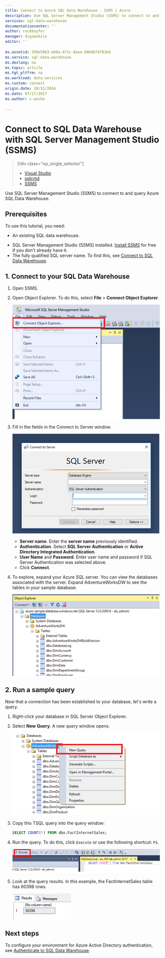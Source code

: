 ```yaml
---
title: Connect to Azure SQL Data Warehouse - SSMS | Azure
description: Use SQL Server Management Studio (SSMS) to connect to and query Azure SQL Data Warehouse. 
services: sql-data-warehouse
documentationcenter: ''
author: rockboyfor
manager: digimobile
editor: ''

ms.assetid: 299e50b3-e68a-471c-8aee-b0b9874781bd
ms.service: sql-data-warehouse
ms.devlang: na
ms.topic: article
ms.tgt_pltfrm: na
ms.workload: data-services
ms.custom: connect
origin.date: 10/31/2016
ms.date: 07/17/2017
ms.author: v-yeche

---
```

# Connect to SQL Data Warehouse with SQL Server Management Studio (SSMS)
> [!div class="op_single_selector"]
> * [Visual Studio](sql-data-warehouse-query-visual-studio.md)
> * [sqlcmd](sql-data-warehouse-get-started-connect-sqlcmd.md) 
> * [SSMS](sql-data-warehouse-query-ssms.md)
> 
> 
<!-- Not Available [Power BI](sql-data-warehouse-get-started-visualize-with-power-bi.md) -->
<!-- Not Available [Azure Machine Learning](sql-data-warehouse-get-started-analyze-with-azure-machine-learning.md) -->

Use SQL Server Management Studio (SSMS) to connect to and query Azure SQL Data Warehouse. 

## Prerequisites
To use this tutorial, you need:

* An existing SQL data warehouse.
<!-- Not Available on  To create one, see [Create a SQL Data Warehouse][Create a SQL Data Warehouse] -->
* SQL Server Management Studio (SSMS) installed. [Install SSMS][Install SSMS] for free if you don't already have it.
* The fully qualified SQL server name. To find this, see [Connect to SQL Data Warehouse][Connect to SQL Data Warehouse].

## 1. Connect to your SQL Data Warehouse
1. Open SSMS.
2. Open Object Explorer. To do this, select **File** > **Connect Object Explorer**.

    ![SQL Server Object Explorer][1]
3. Fill in the fields in the Connect to Server window.

    ![Connect to Server][2]

   * **Server name**. Enter the **server name** previously identified.
   * **Authentication**. Select **SQL Server Authentication** or **Active Directory Integrated Authentication**.
   * **User Name** and **Password**. Enter user name and password if SQL Server Authentication was selected above.
   * Click **Connect**.
4. To explore, expand your Azure SQL server. You can view the databases associated with the server. Expand AdventureWorksDW to see the tables in your sample database.

    ![Explore AdventureWorksDW][3]

## 2. Run a sample query
Now that a connection has been established to your database, let's write a query.

1. Right-click your database in SQL Server Object Explorer.
2. Select **New Query**. A new query window opens.

    ![New query][4]
3. Copy this TSQL query into the query window:

    ```sql
    SELECT COUNT(*) FROM dbo.FactInternetSales;
    ```
4. Run the query. To do this, click `Execute` or use the following shortcut: `F5`.

    ![Run query][5]
5. Look at the query results. In this example, the FactInternetSales table has 60398 rows.

    ![Query results][6]

## Next steps
<!-- Not Available [visualizing the data with PowerBI][visualizing the data with PowerBI].-->

To configure your environment for Azure Active Directory authentication, see [Authenticate to SQL Data Warehouse][Authenticate to SQL Data Warehouse].

<!--Arcticles-->
[Connect to SQL Data Warehouse]: sql-data-warehouse-connect-overview.md
[Create a SQL Data Warehouse]: sql-data-warehouse-get-started-provision.md
[Authenticate to SQL Data Warehouse]: sql-data-warehouse-authentication.md
[visualizing the data with PowerBI]: sql-data-warehouse-get-started-visualize-with-power-bi.md 

<!--Other-->
[Azure portal]: https://portal.azure.cn
[Install SSMS]: https://msdn.microsoft.com/zh-cn/library/hh213248.aspx

<!--Image references-->

[1]: media/sql-data-warehouse-query-ssms/connect-object-explorer.png
[2]: media/sql-data-warehouse-query-ssms/connect-object-explorer1.png
[3]: media/sql-data-warehouse-query-ssms/explore-tables.png
[4]: media/sql-data-warehouse-query-ssms/new-query.png
[5]: media/sql-data-warehouse-query-ssms/execute-query.png
[6]: media/sql-data-warehouse-query-ssms/results.png